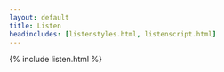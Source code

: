 ```yaml
---
layout: default
title: Listen
headincludes: [listenstyles.html, listenscript.html]
---
```

{% include listen.html %}